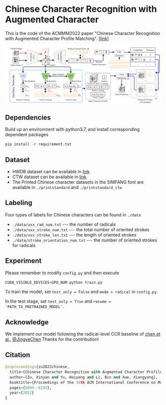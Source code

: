# Chinese Character Recognition with Augmented Character

This is the code of the ACMMM2022 paper "Chinese Character Recognition with Augmented Character
Profile Matching". [[link]](https://github.com/FudanVI/FudanOCR/tree/main/character-profile-matching/paper)

![architecture](./architecture.png)


## Dependencies
Build up an environment with python3.7, and install corresponding dependent packages
```python
pip install -r requirement.txt
```

## Dataset
* HWDB dataset can be available in [link](http://www.nlpr.ia.ac.cn/databases/handwriting/Home.html)
* CTW dataset can be available in [link](https://ctwdataset.github.io/)
* The Printed Chinese character datasets in the SIMFANG font are available in ```./printstandard``` and ```./printstandard_ctw```

## Labeling
Four types of labels for Chinese characters can be found in ```./data```
* ```./data/xxx_rad_num.txt``` --- the number of radicals
* ```./data/xxx_stroke_num.txt``` --- the total number of oriented strokes
* ```./data/xxx_stroke_len.txt``` --- the length of oriented strokes
* ```./data/stroke_orientation_num.txt``` --- the number of oriented strokes for radicals

## Experiment
Please remember to modify ```config.py``` and then execute
```python
CUDA_VISIBLE_DEVICES=GPU_NUM python train.py
```

To train the model, set ```test_only = False``` and ```mode = radical``` in ```config.py```.

In the test stage, set ```test_only = True``` and ```resume = 'PATH_TO_PRETRAINED_MODEL'```.

## Acknowledge
We implement our model following the radical-level CCR baseline of [chen et al.](https://github.com/FudanVI/FudanOCR/tree/main/stroke-level-decomposition), [@JingyeChen](https://github.com/JingyeChen) 
Thanks for the contribution!

## Citation
```python
@inproceedings{zu2022chinese,
  title={Chinese Character Recognition with Augmented Character Profile Matching},
  author={Zu, Xinyan and Yu, Haiyang and Li, Bin and Xue, Xiangyang},
  booktitle={Proceedings of the 30th ACM International Conference on Multimedia},
  pages={6094--6102},
  year={2022}
}
```
